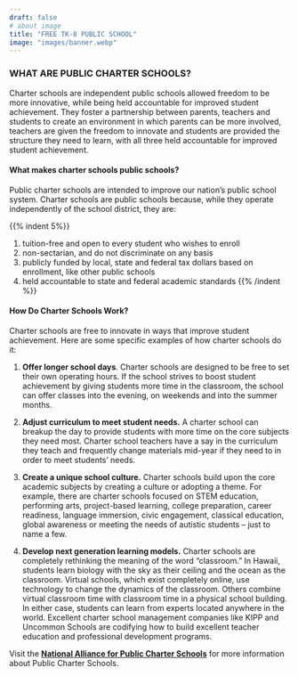 ```yaml
---
draft: false
# about image
title: "FREE TK-8 PUBLIC SCHOOL"
image: "images/banner.webp"
---
```


### WHAT ARE PUBLIC CHARTER SCHOOLS?
Charter schools are independent public schools allowed freedom to be more innovative, while being held accountable for improved student achievement. They foster a partnership between parents, teachers and students to create an environment in which parents can be more involved, teachers are given the freedom to innovate and students are provided the structure they need to learn, with all three held accountable for improved student achievement. 

#### What makes charter schools public schools?
Public charter schools are intended to improve our nation’s public school system. Charter schools are public schools because, while they operate independently of the school district, they are:

{{% indent 5%}}
1. tuition-free and open to every student who wishes to enroll
2. non-sectarian, and do not discriminate on any basis
3. publicly funded by local, state and federal tax dollars based on enrollment, like other public schools
4. held accountable to state and federal academic standards
{{% /indent %}}

#### How Do Charter Schools Work?
Charter schools are free to innovate in ways that improve student achievement. Here are some specific examples of how charter schools do it:

1. **Offer longer school days**. Charter schools are designed to be free to set their own operating hours. If the school strives to boost student achievement by giving students more time in the classroom, the school can offer classes into the evening, on weekends and into the summer months.

2. **Adjust curriculum to meet student needs.** A charter school can breakup the day to provide students with more time on the core subjects they need most. Charter school teachers have a say in the curriculum they teach and frequently change materials mid-year if they need to in order to meet students’ needs. 

3. **Create a unique school culture.** Charter schools build upon the core academic subjects by creating a culture or adopting a theme. For example, there are charter schools focused on STEM education, performing arts, project-based learning, college preparation, career readiness, language immersion, civic engagement, classical education, global awareness or meeting the needs of autistic students – just to name a few. 

4. **Develop next generation learning models.** Charter schools are completely rethinking the meaning of the word “classroom.” In Hawaii, students learn biology with the sky as their ceiling and the ocean as the classroom. Virtual schools, which exist completely online, use technology to change the dynamics of the classroom. Others combine virtual classroom time with classroom time in a physical school building. In either case, students can learn from experts located anywhere in the world. Excellent charter school management companies like KIPP and Uncommon Schools are codifying how to build excellent teacher education and professional development programs. 

Visit the **[National Alliance for Public Charter Schools](http://www.publiccharters.org/)** for more information about Public Charter Schools.